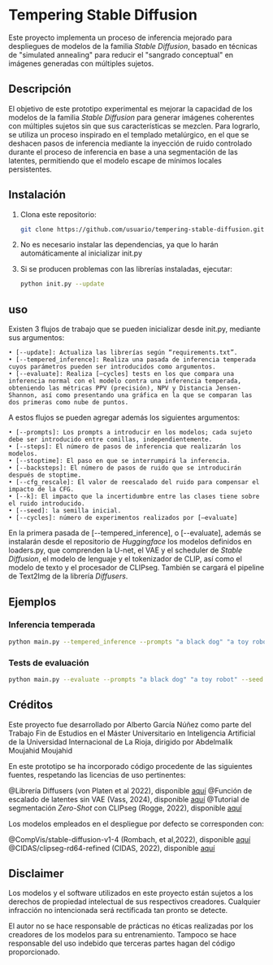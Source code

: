 # Tempering Stable Diffusion

Este proyecto implementa un proceso de inferencia mejorado para despliegues de modelos de la familia *Stable Diffusion*, basado en técnicas de "simulated annealing" para reducir el "sangrado conceptual" en imágenes generadas con múltiples sujetos.

## Descripción

El objetivo de este prototipo experimental es mejorar la capacidad de los modelos de la familia *Stable Diffusion* para generar imágenes coherentes con múltiples sujetos sin que sus características se mezclen. Para lograrlo, se utiliza un proceso inspirado en el templado metalúrgico, en el que se deshacen pasos de inferencia mediante la inyección de ruido controlado durante el proceso de inferencia en base a una segmentación de las latentes, permitiendo que el modelo escape de mínimos locales persistentes.

## Instalación

1. Clona este repositorio:
   ```bash
   git clone https://github.com/usuario/tempering-stable-diffusion.git
   ```

2. No es necesario instalar las dependencias, ya que lo harán automáticamente al inicializar init.py

3. Si se producen problemas con las librerías instaladas, ejecutar:
    ```bash
    python init.py --update
    ```
## uso

Existen 3 flujos de trabajo que se pueden inicializar desde init.py, mediante sus argumentos:

    • [--update]: Actualiza las librerías según “requirements.txt”.
    • [--tempered_inference]: Realiza una pasada de inferencia temperada cuyos parámetros pueden ser introducidos como argumentos.
    • [--evaluate]: Realiza [–cycles] tests en los que compara una inferencia normal con el modelo contra una inferencia temperada, obteniendo las métricas PPV (precisión), NPV y Distancia Jensen-Shannon, así como presentando una gráfica en la que se comparan las dos primeras como nube de puntos.

A estos flujos se pueden agregar además los siguientes argumentos:

    • [--prompts]: Los prompts a introducir en los modelos; cada sujeto debe ser introducido entre comillas, independientemente.
    • [--steps]: El número de pasos de inferencia que realizarán los modelos.
    • [--stoptime]: El paso en que se interrumpirá la inferencia.
    • [--backsteps]: El número de pasos de ruido que se introducirán después de stoptime.
    • [--cfg_rescale]: El valor de reescalado del ruido para compensar el impacto de la CFG.
    • [--k]: El impacto que la incertidumbre entre las clases tiene sobre el ruido introducido.
    • [--seed]: la semilla inicial.
    • [--cycles]: número de experimentos realizados por [–evaluate]


En la primera pasada de [--tempered_inference], o [--evaluate], además se instalarán desde el repositorio de *Huggingface* los modelos definidos en loaders.py, que comprenden la U-net, el VAE y el scheduler de *Stable Diffusion*, el modelo de lenguaje y el tokenizador de CLIP, así como el modelo de texto y el procesador de CLIPseg. También se cargará el pipeline de Text2Img de la librería *Diffusers*.

## Ejemplos

### Inferencia temperada

   ```bash
   python main.py --tempered_inference --prompts "a black dog" "a toy robot" --seed 2024 --steps 20 --stoptime 15 --backsteps 5 --cfg_rescale 10
   ```

### Tests de evaluación

   ```bash
   python main.py --evaluate --prompts "a black dog" "a toy robot" --seed 2024 --steps 20 --stoptime 15 --backsteps 5 --cfg_rescale 10 --cycles 4
   ```

## Créditos

Este proyecto fue desarrollado por Alberto García Núñez como parte del Trabajo Fin de Estudios en el Máster Universitario en Inteligencia Artificial de la Universidad Internacional de La Rioja, dirigido por Abdelmalik Moujahid Moujahid

En este prototipo se ha incorporado código procedente de las siguientes fuentes, respetando las licencias de uso pertinentes:

@Librería Diffusers (von Platen et al 2022), disponible [aquí](https://github.com/huggingface/diffusers)
@Función de escalado de latentes sin VAE (Vass, 2024), disponible [aquí](https://huggingface.co/blog/TimothyAlexisVass/explaining-the-sdxl-latent-space)
@Tutorial de segmentación *Zero-Shot* con CLIPseg (Rogge, 2022), disponible [aquí](https://github.com/NielsRogge/Transformers-Tutorials/blob/master/CLIPSeg/Zero_shot_image_segmentation_with_CLIPSeg.ipynb)

Los modelos empleados en el despliegue por defecto se corresponden con:

@CompVis/stable-diffusion-v1-4 (Rombach, et al,2022), disponible [aquí](https://huggingface.co/CompVis/stable-diffusion-v1-4)
@CIDAS/clipseg-rd64-refined (CIDAS, 2022), disponible [aquí](https://huggingface.co/CIDAS/clipseg-rd64-refined)

## Disclaimer

Los modelos y el software utilizados en este proyecto están sujetos a los derechos de propiedad intelectual de sus respectivos creadores. Cualquier infracción no intencionada será rectificada tan pronto se detecte.

El autor no se hace responsable de prácticas no éticas realizadas por los creadores de los modelos para su entrenamiento. Tampoco se hace responsable del uso indebido que terceras partes hagan del código proporcionado.

